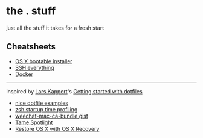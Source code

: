 the . stuff
===========

just all the stuff it takes for a fresh start

Cheatsheets
-----------
* [OS X bootable installer](https://github.com/robertgzr/dotfiles/blob/master/osx/How-to-make-bootable-osx-installer.md)
* [SSH everything](https://github.com/robertgzr/dotfiles/blob/master/osx/ssh-everything.md)
* [Docker](https://github.com/robertgzr/dotfiles/blob/master/osx/docker-cheatsheet.md)

---

inspired by [Lars Kappert](https://twitter.com/webprolific)'s [Getting started with dotfiles](https://medium.com/@webprolific/getting-started-with-dotfiles-43c3602fd789)

* [nice dotfile examples](https://github.com/webpro/dotfiles)
* [zsh startup time profiling](https://kev.inburke.com/kevin/profiling-zsh-startup-time/)
* [weechat-mac-ca-bundle gist](https://gist.github.com/1stvamp/2158128)
* [Tame Spotlight](http://tumblr.amitgupta.com/post/262471673/stopping-runaway-cpu-usage-by-mds-mdworker-and)
* [Restore OS X with OS X Recovery](https://support.apple.com/en-us/HT201314)
